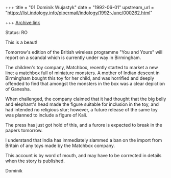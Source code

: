 +++
title = "01 Dominik Wujastyk"
date = "1992-06-01"
upstream_url = "https://list.indology.info/pipermail/indology/1992-June/000262.html"

+++
[Archive link](https://list.indology.info/pipermail/indology/1992-June/000262.html)


Status: RO

This is a beaut!

Tomorrow's edition of the British wireless programme "You and Yours"
will report on a scandal which is currently under way in Birmingham.

The children's toy company, Matchbox, recently started to market a new
line:  a matchbox full of miniature monsters.  A mother of Indian
descent in Birmingham bought this toy for her child, and was horrified
and deeply offended to find that amongst the monsters in the box was
a clear depiction of Ganesha.

When challenged, the company claimed that it had thought that the
big belly and elephant's head made the figure suitable for inclusion
in the toy, and had intended no religious slur;  however, a future
release of the same toy was planned to include a figure of Kali.

The press has just got hold of this, and a furore is expected to
break in the papers tomorrow.

I understand that India has immediately slammed a ban on the import
from Britain of any toys made by the Matchbox company.

This account is by word of mouth, and may have to be corrected
in details when the story is published.

Dominik





